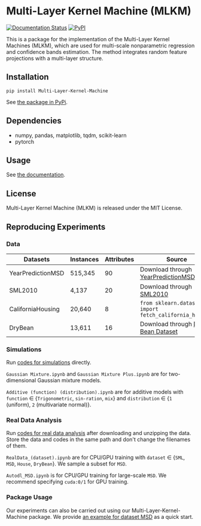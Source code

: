 # Multi-Layer Kernel Machine (MLKM)

[![Documentation Status](https://readthedocs.org/projects/multi-layer-kernel-machine/badge/?version=latest)](https://multi-layer-kernel-machine.readthedocs.io/en/latest/?badge=latest)
[![PyPI](https://img.shields.io/pypi/v/Multi-Layer-Kernel-Machine.svg?style=plastic&PyPI)](https://pypi.org/project/Multi-Layer-Kernel-Machine/)


This is a package for the implementation of the Multi-Layer Kernel Machines (MLKM), which are used for multi-scale nonparametric regression and confidence bands estimation. The method integrates random feature projections with a multi-layer structure.

## Installation

`pip install Multi-Layer-Kernel-Machine`

See [the package in PyPi](https://pypi.org/project/Multi-Layer-Kernel-Machine/).


## Dependencies
- numpy, pandas, matplotlib, tqdm, scikit-learn
- pytorch


## Usage 

See [the documentation](https://multi-layer-kernel-machine.readthedocs.io/en/latest/).


## License

Multi-Layer Kernel Machine (MLKM) is released under the MIT License. 


## Reproducing Experiments

### Data 

| Datasets | Instances |  Attributes | Source |
| --- | --- | --- | --- |
| YearPredictionMSD | 515,345 | 90 | Download through [YearPredictionMSD](http://archive.ics.uci.edu/dataset/203/yearpredictionmsd) |
| SML2010 | 4,137 | 20 | Download through [SML2010](http://archive.ics.uci.edu/dataset/274/sml2010) |
| CaliforniaHousing | 20,640 | 8 | `from sklearn.datasets import fetch_california_housing`   |
| DryBean | 13,611 | 16 | Download through [Dry Bean Dataset](http://archive.ics.uci.edu/dataset/602/dry+bean+dataset) |


### Simulations

Run [codes for simulations](https://github.com/ZZZhyEva/Multi-Layer-Kernel-Machine/tree/main/Numerical%20Results/Simulation) directly.

`Gaussian Mixture.ipynb` and `Gaussian Mixture Plus.ipynb` are for two-dimensional Gaussian mixture models.

`Additive (function) (distribution).ipynb` are for additive models with `function` $\in$ {`Trigonometric`, `sin-ration`, `mix`} and `distribution` $\in$ {`1` (uniform), `2` (multivariate normal)}.


### Real Data Analysis

Run [codes for real data analysis](https://github.com/ZZZhyEva/Multi-Layer-Kernel-Machine/tree/main/Numerical%20Results/Real_Data_Analysis) after downloading and unzipping the data. Store the data and codes in the same path and don't change the filenames of them.

`RealData_(dataset).ipynb` are for CPU/GPU training with `dataset` $\in$ {`SML`, `MSD`, `House`, `DryBean`}. We sample a subset for `MSD`.

`Autodl_MSD.ipynb` is for CPU/GPU training for large-scale `MSD`. We recommend specifying `cuda:0/1` for GPU training.


### Package Usage
Our experiments can also be carried out using our Multi-Layer-Kernel-Machine package. We provide [an example for dataset MSD](https://github.com/ZZZhyEva/Multi-Layer-Kernel-Machine/blob/main/tests/package%20example%20usage(MSD).ipynb) as a quick start.
